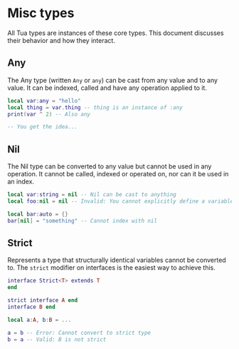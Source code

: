 # Misc types
All Tua types are instances of these core types. This document discusses their behavior and how they interact.

## Any
The Any type (written `Any` or `any`) can be cast from any value and to any value. It can be indexed, called and have any operation applied to it.

```lua
local var:any = "hello"
local thing = var.thing -- thing is an instance of :any
print(var ^ 2) -- Also any

-- You get the idea...
```

## Nil
The Nil type can be converted to any value but cannot be used in any operation. It cannot be called, indexed or operated on, nor can it be used in an index.

```lua
local var:string = nil -- Nil can be cast to anything
local foo:nil = nil -- Invalid: You cannot explicitly define a variable as `nil`

local bar:auto = {}
bar[nil] = "something" -- Cannot index with nil
```

## Strict

Represents a type that structurally identical variables cannot be converted to. The `strict` modifier on interfaces is the easiest way to achieve this.
```lua
interface Strict<T> extends T
end

strict interface A end
interface B end

local a:A, b:B = ...

a = b -- Error: Cannot convert to strict type
b = a -- Valid: B is not strict
```
